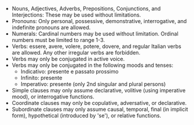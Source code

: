 - Nouns, Adjectives, Adverbs, Prepositions, Conjunctions, and Interjections: These may be used without limitations.
- Pronouns: Only personal, possessive, demonstrative, interrogative, and indefinite pronouns are allowed.
- Numerals: Cardinal numbers may be used without limitation. Ordinal numbers must be limited to range 1-3.
- Verbs: essere, avere, volere, potere, dovere, and regular Italian verbs are allowed. Any other irregular verbs are forbidden.
- Verbs may only be conjugated in active voice.
- Verbs may only be conjugated in the following moods and tenses:
    - Indicativo: presente e passato prossimo
    - Infinito: presente
    - Imperativo: presente (only 2nd singular and plural persons)
- Simple clauses may only assume declarative, volitive (using imperative mood), or interrogative functions.
- Coordinate clauses may only be copulative, adversative, or declarative.
- Subordinate clauses may only assume causal, temporal, final (in implicit form), hypothetical (introduced by 'se'), or relative functions.